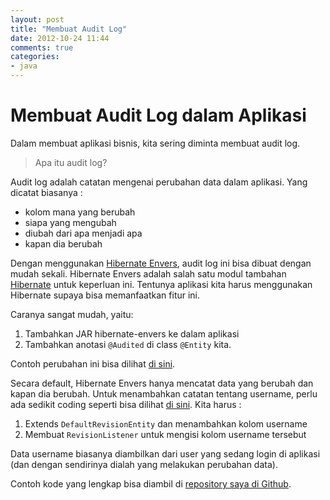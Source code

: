 ```yaml
---
layout: post
title: "Membuat Audit Log"
date: 2012-10-24 11:44
comments: true
categories: 
- java
---
```


# Membuat Audit Log dalam Aplikasi #

Dalam membuat aplikasi bisnis, kita sering diminta membuat audit log.

> Apa itu audit log?

Audit log adalah catatan mengenai perubahan data dalam aplikasi.
Yang dicatat biasanya : 

- kolom mana yang berubah
- siapa yang mengubah
- diubah dari apa menjadi apa
- kapan dia berubah

<!--more-->

Dengan menggunakan [Hibernate Envers](http://docs.jboss.org/hibernate/orm/4.1/devguide/en-US/html/ch15.html), 
audit log ini bisa dibuat dengan mudah sekali.
Hibernate Envers adalah salah satu modul tambahan [Hibernate](http://hibernate.org/) untuk keperluan ini.
Tentunya aplikasi kita harus menggunakan Hibernate supaya bisa memanfaatkan fitur ini.

Caranya sangat mudah, yaitu:

1. Tambahkan JAR hibernate-envers ke dalam aplikasi
2. Tambahkan anotasi `@Audited` di class `@Entity` kita.

Contoh perubahan ini bisa dilihat [di sini](https://github.com/endymuhardin/belajar-auditlog/commit/05ca0c7c90b10cf64560d4cec933774aa91a8a81). 

Secara default, Hibernate Envers hanya mencatat data yang berubah dan kapan dia berubah. 
Untuk menambahkan catatan tentang username, perlu ada sedikit coding seperti bisa dilihat [di sini](https://github.com/endymuhardin/belajar-auditlog/commit/e910b6bc5ef33ee61f0137c8297b0f2ec4f502fe). Kita harus :

1. Extends `DefaultRevisionEntity` dan menambahkan kolom username
2. Membuat `RevisionListener` untuk mengisi kolom username tersebut

Data username biasanya diambilkan dari user yang sedang login di aplikasi (dan dengan sendirinya dialah yang melakukan perubahan data).

Contoh kode yang lengkap bisa diambil di [repository saya di Github](https://github.com/endymuhardin/belajar-auditlog).
